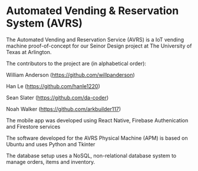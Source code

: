 # Automated Vending & Reservation System (AVRS)




The Automated Vending and Reservation Service (AVRS) is a IoT vending machine proof-of-concept for our Seinor Design project at The University of Texas at Arlington. 

The contributors to the project are (in alphabetical order):

William Anderson (https://github.com/willpanderson)

Han Le (https://github.com/hanle1220)

Sean Slater (https://github.com/da-coder)

Noah Walker (https://github.com/arkbuilder117)


The mobile app was developed using React Native, Firebase Authenication and Firestore services



The software developed for the AVRS Physical Machine (APM) is based on Ubuntu and uses Python and Tkinter


The database setup uses a NoSQL, non-relational database system to manage orders, items and inventory.






